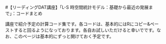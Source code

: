 #【リーディングDAT講座】「L-S 時空間統計モデル：基礎から最近の発展まで」：コードまとめ

講座で紹介予定の計算コード集です。各コードは、基本的にはRにコピー&ペーストすると回るようになっております。各自お試しいただけると幸いでです。なお、このページは基本的にずっと開けておく予定です。
